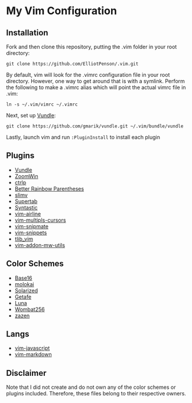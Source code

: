 # My Vim Configuration

## Installation
                                                                                
Fork and then clone this repository, putting the .vim folder in your root
directory:

    git clone https://github.com/ElliotPenson/.vim.git

By default, vim will look for the .vimrc configuration file in your root
directory. However, one way to get around that is with a symlink. Perform the
following to make a .vimrc alias which will point the actual vimrc file in .vim:

    ln -s ~/.vim/vimrc ~/.vimrc

Next, set up [Vundle](https://github.com/gmarik/Vundle.vim):

    git clone https://github.com/gmarik/vundle.git ~/.vim/bundle/vundle

Lastly, launch vim and run `:PluginInstall` to install each plugin

## Plugins

* [Vundle](https://github.com/gmarik/Vundle.vim)
* [ZoomWin](https://github.com/vim-scripts/ZoomWin)
* [ctrlp](https://github.com/kien/ctrlp.vim)
* [Better Rainbow Parentheses](https://github.com/kien/rainbow_parentheses.vim)
* [slimv](https://github.com/kovisoft/slimv)
* [Supertab](https://github.com/ervandew/supertab)
* [Syntastic](https://github.com/scrooloose/syntastic)
* [vim-airline](https://github.com/bling/vim-airline)
* [vim-multipls-cursors](https://github.com/terryma/vim-multiple-cursors)
* [vim-snipmate](https://github.com/garbas/vim-snipmate)
* [vim-snippets](https://github.com/honza/vim-snippets)
* [tlib_vim](https://github.com/tomtom/tlib_vim)
* [vim-addon-mw-utils](https://github.com/MarcWeber/vim-addon-mw-utils)

## Color Schemes

* [Base16](https://github.com/chriskempson/base16-vim)
* [molokai](https://github.com/vim-scripts/molokai)
* [Solarized](https://github.com/altercation/vim-colors-solarized)
* [Getafe](https://github.com/larssmit/vim-getafe)
* [Luna](https://github.com/Pychimp/vim-luna)
* [Wombat256](https://github.com/vim-scripts/wombat256.vim)
* [zazen](https://github.com/zaki/zazen)

## Langs

* [vim-javascript](https://github.com/pangloss/vim-javascript)
* [vim-markdown](https://github.com/tpope/vim-markdown)

## Disclaimer
Note that I did not create and do not own any of the color schemes or plugins
included. Therefore, these files belong to their respective owners.
